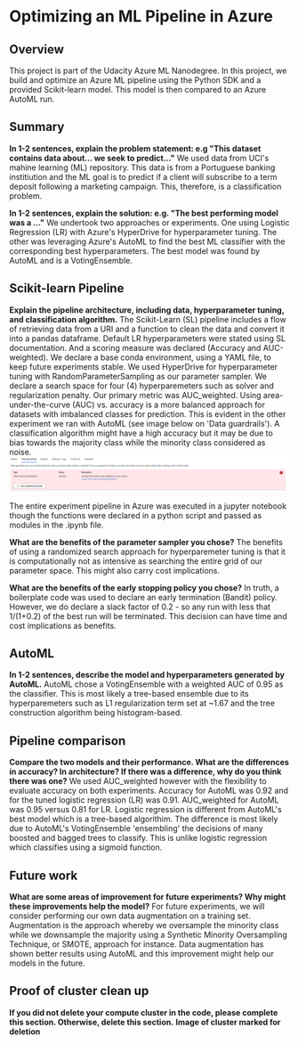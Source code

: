 # Optimizing an ML Pipeline in Azure

## Overview

This project is part of the Udacity Azure ML Nanodegree.
In this project, we build and optimize an Azure ML pipeline using the Python SDK and a provided Scikit-learn model.
This model is then compared to an Azure AutoML run.

## Summary

**In 1-2 sentences, explain the problem statement: e.g "This dataset contains data about... we seek to predict..."**
We used data from UCI's mahine learning (ML) repository. This data is from a Portuguese banking institiution and the ML goal is to predict if a client will subscribe to a term deposit following a marketing campaign. This, therefore, is a classification problem.

**In 1-2 sentences, explain the solution: e.g. "The best performing model was a ..."**
We undertook two approaches or experiments. One using Logistic Regression (LR) with Azure's HyperDrive for hyperparameter tuning.
The other was leveraging Azure's AutoML to find the best ML classifier with the corresponding best hyperparameters. The best model was found by AutoML and is a VotingEnsemble.

## Scikit-learn Pipeline

**Explain the pipeline architecture, including data, hyperparameter tuning, and classification algorithm.**
The Scikit-Learn (SL) pipeline includes a flow of retrieving data from a URI and a function to clean the data and convert it into a pandas dataframe.
Default LR hyperparameters were stated using SL documentation. And a scoring measure was declared (Accuracy and AUC-weighted).
We declare a base conda environment, using a YAML file, to keep future experiments stable.
We used HyperDrive for hyperparameter tuning with RandomParameterSampling as our parameter sampler.
We declare a search space for four (4) hyperparemeters such as solver and regularization penalty. Our primary metric was AUC_weighted.
Using area-under-the-curve (AUC) vs. accuracy is a more balanced approach for datasets with imbalanced classes for prediction.
This is evident in the other experiment we ran with AutoML (see image below on 'Data guardrails'). A classification algorithm might have a high accuracy but it may be due to bias towards the majority class while the minority class considered as noise.
![imbalance image](images/imbalance.PNG)

The entire experiment pipeline in Azure was executed in a jupyter notebook though the functions were declared in a python script and passed as modules in the .ipynb file.

**What are the benefits of the parameter sampler you chose?**
The benefits of using a randomized search approach for hyperparemeter tuning is that it is computationally not as intensive as searching the entire grid of our parameter space.
This might also carry cost implications.

**What are the benefits of the early stopping policy you chose?**
In truth, a boilerplate code was used to declare an early termination (Bandit) policy. However, we do declare a slack factor of 0.2 - so any run with less that 1/(1+0.2) of the best run will be terminated. This decision can have time and cost implications as benefits.

## AutoML

**In 1-2 sentences, describe the model and hyperparameters generated by AutoML.**
AutoML chose a VotingEnsemble with a weighted AUC of 0.95 as the classifier. This is most likely a tree-based ensemble due to its hyperparemeters such as L1 regularization term set at ~1.67 and the tree construction algorithm being histogram-based.  

## Pipeline comparison

**Compare the two models and their performance. What are the differences in accuracy? In architecture? If there was a difference, why do you think there was one?**
We used AUC_weighted however with the flexibility to evaluate accuracy on both experiments. Accuracy for AutoML was 0.92 and for the tuned logistic regression (LR) was 0.91.
AUC_weighted for AutoML was 0.95 versus 0.81 for LR. Logistic regression is different from AutoML's best model which is a tree-based algorithim. The difference is most likely due to AutoML's VotingEnsemble 'ensembling' the decisions of many boosted and bagged trees to classify. This is unlike logistic regression which classifies using a sigmoid function.

## Future work

**What are some areas of improvement for future experiments? Why might these improvements help the model?**
For future experiments, we will consider performing our own data augmentation on a training set. Augmentation is the approach whereby we oversample the minority class while we downsample the majority using a Synthetic Minority Oversampling Technique, or SMOTE, approach for instance.
Data augmentation has shown better results using AutoML and this improvement might help our models in the future.

## Proof of cluster clean up

**If you did not delete your compute cluster in the code, please complete this section. Otherwise, delete this section.**
**Image of cluster marked for deletion**
